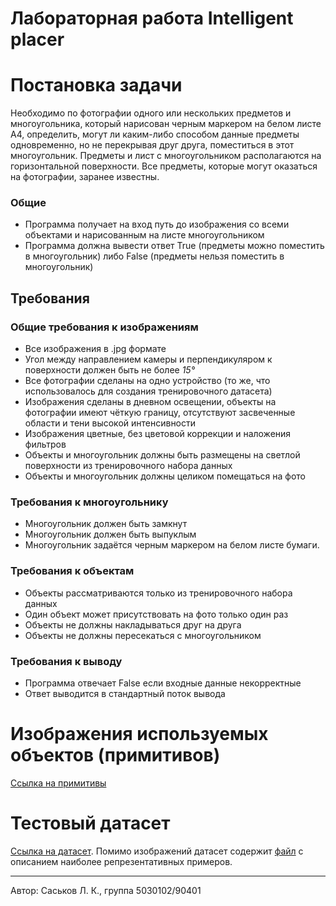 # Лабораторная работа Intelligent placer

# Постановка задачи
Необходимо по фотографии одного или нескольких предметов и многоугольника, который нарисован черным маркером на белом листе A4, определить, могут ли каким-либо способом данные предметы одновременно, но не перекрывая друг друга, поместиться в этот многоугольник. Предметы и лист с многоугольником располагаются на горизонтальной поверхности. Все предметы, которые могут оказаться на фотографии, заранее известны.
### Общие
- Программа получает на вход путь до изображения со всеми объектами и нарисованным на листе многоугольником
- Программа должна вывести ответ True (предметы можно поместить в многоугольник) либо False (предметы нельзя поместить в многоугольник)

## Требования
### Общие требования к изображениям
* Все изображения в .jpg формате
* Угол между направлением камеры и перпендикуляром к поверхности должен быть не более *15&deg;*
* Все фотографии сделаны на одно устройство (то же, что использовалось для создания тренировочного датасета)
* Изображения сделаны в дневном освещении, объекты на фотографии имеют чёткую границу, отсутствуют засвеченные области и тени высокой интенсивности
* Изображения цветные, без цветовой коррекции и наложения фильтров
* Объекты и многоугольник должны быть размещены на светлой поверхности из тренировочного набора данных
* Объекты и многоугольник должны целиком помещаться на фото

### Требования к многоугольнику
* Многоугольник должен быть замкнут
* Многоугольник должен быть выпуклым
* Многоугольник задаётся черным маркером на белом листе бумаги.

### Требования к объектам
* Объекты рассматриваются только из тренировочного набора данных
* Один объект может присутствовать на фото только один раз
* Объекты не должны накладываться друг на друга
* Объекты не должны пересекаться с многоугольником

### Требования к выводу
* Программа отвечает False если входные данные некорректные
* Ответ выводится в стандартный поток вывода

# Изображения используемых объектов (примитивов) 
[Ссылка на примитивы](primitives)

# Тестовый датасет
[Ссылка на датасет](dataset).
Помимо изображений датасет содержит [файл](dataset/README.md) с описанием наиболее репрезентативных примеров.

---
Автор: Саськов Л. К., группа 5030102/90401

